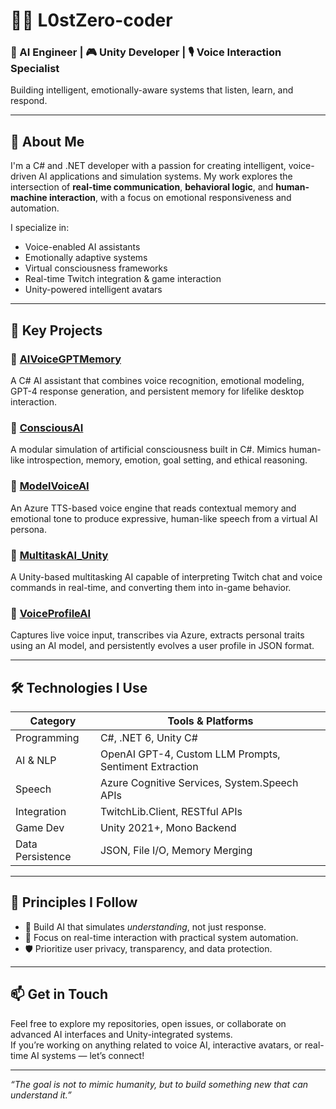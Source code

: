 # 👨‍💻 L0stZero-coder

### 🧠 AI Engineer | 🎮 Unity Developer | 🎙️ Voice Interaction Specialist  
Building intelligent, emotionally-aware systems that listen, learn, and respond.

---

## 🧩 About Me

I'm a C# and .NET developer with a passion for creating intelligent, voice-driven AI applications and simulation systems. My work explores the intersection of **real-time communication**, **behavioral logic**, and **human-machine interaction**, with a focus on emotional responsiveness and automation.

I specialize in:
- Voice-enabled AI assistants
- Emotionally adaptive systems
- Virtual consciousness frameworks
- Real-time Twitch integration & game interaction
- Unity-powered intelligent avatars

---

## 🚀 Key Projects

### 🔹 [AIVoiceGPTMemory](https://github.com/L0stZero-coder/AIVoiceGPTMemory)
A C# AI assistant that combines voice recognition, emotional modeling, GPT-4 response generation, and persistent memory for lifelike desktop interaction.

### 🔹 [ConsciousAI](https://github.com/L0stZero-coder/ConsciousAI)
A modular simulation of artificial consciousness built in C#. Mimics human-like introspection, memory, emotion, goal setting, and ethical reasoning.

### 🔹 [ModelVoiceAI](https://github.com/L0stZero-coder/ModelVoiceAI)
An Azure TTS-based voice engine that reads contextual memory and emotional tone to produce expressive, human-like speech from a virtual AI persona.

### 🔹 [MultitaskAI_Unity](https://github.com/L0stZero-coder/MultitaskAI_Unity)
A Unity-based multitasking AI capable of interpreting Twitch chat and voice commands in real-time, and converting them into in-game behavior.

### 🔹 [VoiceProfileAI](https://github.com/L0stZero-coder/VoiceProfileAI)
Captures live voice input, transcribes via Azure, extracts personal traits using an AI model, and persistently evolves a user profile in JSON format.

---

## 🛠️ Technologies I Use

| Category         | Tools & Platforms                                      |
|------------------|--------------------------------------------------------|
| Programming      | C#, .NET 6, Unity C#                                   |
| AI & NLP         | OpenAI GPT-4, Custom LLM Prompts, Sentiment Extraction |
| Speech           | Azure Cognitive Services, System.Speech APIs           |
| Integration      | TwitchLib.Client, RESTful APIs                         |
| Game Dev         | Unity 2021+, Mono Backend                              |
| Data Persistence | JSON, File I/O, Memory Merging                         |

---

## 🔐 Principles I Follow

- 🧠 Build AI that simulates *understanding*, not just response.
- 🎯 Focus on real-time interaction with practical system automation.
- 🛡️ Prioritize user privacy, transparency, and data protection.

---

## 📫 Get in Touch

Feel free to explore my repositories, open issues, or collaborate on advanced AI interfaces and Unity-integrated systems.  
If you’re working on anything related to voice AI, interactive avatars, or real-time AI systems — let’s connect!

---

_“The goal is not to mimic humanity, but to build something new that can understand it.”_
